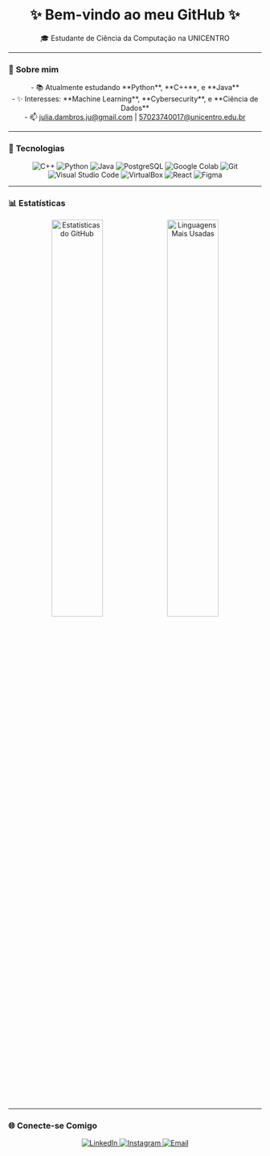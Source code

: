 <h1 align="center">✨ Bem-vindo ao meu GitHub ✨</h1>

<p align="center">
  🎓 Estudante de Ciência da Computação na UNICENTRO <br>
</p>

---

### 🌟 **Sobre mim**
<p align="center">
  - 📚 Atualmente estudando **Python**, **C++**, e **Java** <br>
  - ✨ Interesses: **Machine Learning**, **Cybersecurity**, e **Ciência de Dados** <br>
  - 📫 <a href="mailto:julia.dambros.ju@gmail.com">julia.dambros.ju@gmail.com</a> | <a href="mailto:57023740017@unicentro.edu.br">57023740017@unicentro.edu.br</a>
</p>

---

### 🔧 **Tecnologias**
<p align="center">
  <!-- Linguagens -->
  <img src="https://img.shields.io/badge/C++-00599C?style=flat&logo=cplusplus&logoColor=white" alt="C++" />
  <img src="https://img.shields.io/badge/Python-3776AB?style=flat&logo=python&logoColor=white" alt="Python" />
  <img src="https://img.shields.io/badge/Java-ED8B00?style=flat&logo=java&logoColor=white" alt="Java" />
  
  <!-- Bancos de Dados -->
  <img src="https://img.shields.io/badge/PostgreSQL-336791?style=flat&logo=postgresql&logoColor=white" alt="PostgreSQL" />

  <!-- Ferramentas -->
  <img src="https://img.shields.io/badge/Google%20Colab-F9AB00?style=flat&logo=googlecolab&logoColor=black" alt="Google Colab" />
  <img src="https://img.shields.io/badge/Git-F05032?style=flat&logo=git&logoColor=white" alt="Git" />
  <img src="https://img.shields.io/badge/Visual%20Studio%20Code-007ACC?style=flat&logo=visualstudiocode&logoColor=white" alt="Visual Studio Code" />
  <img src="https://img.shields.io/badge/VirtualBox-183A61?style=flat&logo=virtualbox&logoColor=white" alt="VirtualBox" />
  
  <!-- Front-End -->
  <img src="https://img.shields.io/badge/React-61DAFB?style=flat&logo=react&logoColor=black" alt="React" />
  <img src="https://img.shields.io/badge/Figma-F24E1E?style=flat&logo=figma&logoColor=white" alt="Figma" />
</p>

---

### 📊 **Estatísticas**
<p align="center">
  <img src="https://github-readme-stats.vercel.app/api?username=Juliadambros&show_icons=true&theme=calm&hide_border=true" alt="Estatísticas do GitHub" width="45%" />
  <img src="https://github-readme-stats.vercel.app/api/top-langs/?username=Juliadambros&layout=compact&theme=calm&hide_border=true" alt="Linguagens Mais Usadas" width="45%" />
</p>

---

### 🌐 **Conecte-se Comigo**
<p align="center">
  <a href="https://www.linkedin.com/in/j%C3%BAlia-dambr%C3%B3s-5215352a8/" target="_blank">
    <img src="https://img.shields.io/badge/LinkedIn-0077B5?style=flat&logo=linkedin&logoColor=white" alt="LinkedIn" />
  </a>
  <a href="https://instagram.com/julia.dambros.ju" target="_blank">
    <img src="https://img.shields.io/badge/Instagram-E4405F?style=flat&logo=instagram&logoColor=white" alt="Instagram" />
  </a>
  <a href="mailto:julia.dambros.jua@gmail.com" target="_blank">
    <img src="https://img.shields.io/badge/Email-D14836?style=flat&logo=gmail&logoColor=white" alt="Email" />
  </a>
</p>

